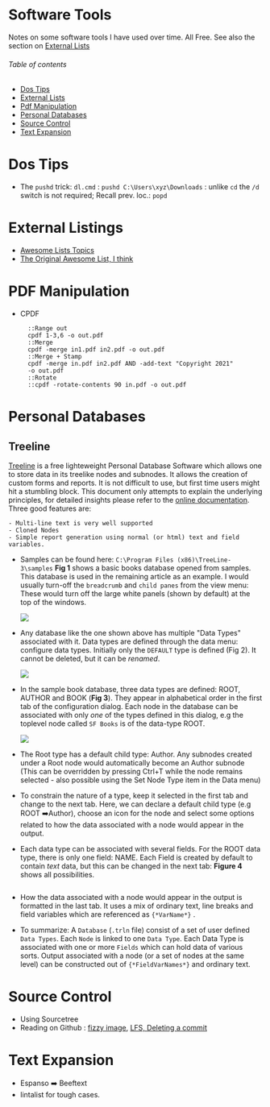 # Software Tools

Notes on some software tools I have used over time. All Free. See also the section on [External Lists](#external-listings)

###### Table of contents

- [Dos Tips](#dos-tips)
- [External Lists](#external-listings)
- [Pdf Manipulation](#pdf-manipulation)
- [Personal Databases](#personal-databases)
- [Source Control](#source-control)
- [Text Expansion](#text-expansion)

# Dos Tips

- The `pushd` trick: `dl.cmd` : `pushd C:\Users\xyz\Downloads` : unlike `cd` the `/d` switch is not required; Recall prev. loc.: `popd`

# External Listings

- [Awesome Lists Topics](https://github.com/topics/awesome)
- [The Original Awesome List, I think](https://github.com/sindresorhus/awesome)

# PDF Manipulation

- CPDF
  ```
	::Range out
	cpdf 1-3,6 -o out.pdf
	::Merge
	cpdf -merge in1.pdf in2.pdf -o out.pdf
	::Merge + Stamp
	cpdf -merge in.pdf in2.pdf AND -add-text "Copyright 2021"
	-o out.pdf
	::Rotate
	::cpdf -rotate-contents 90 in.pdf -o out.pdf
	```

# Personal Databases

## Treeline

[Treeline](http://treeline.bellz.org/) is a free lighteweight Personal Database Software which allows one to store data in its treelike nodes and subnodes. It allows the creation of custom forms and reports. It is not difficult to use, but first time users might hit a stumbling block. This document only attempts to explain the underlying principles, for detailed insights please refer to the [online documentation](http://treeline.bellz.org/use.html). Three good features are:

    - Multi-line text is very well supported
    - Cloned Nodes
    - Simple report generation using normal (or html) text and field variables.

- Samples can be found here: `C:\Program Files (x86)\TreeLine-3\samples`  **Fig 1** shows a basic books database opened from samples. This database is used in the remaining article as an example. I would usually turn-off the `breadcrumb` and `child panes` from the view menu: These would turn off the large white panels (shown by default) at the top of the windows. 
  
  ![](https://i.imgur.com/wWD9Wg6.png)

- Any database like the one shown above has multiple "Data Types" associated with it. Data types are defined through the data menu: configure data types. Initially only the `DEFAULT` type is defined (Fig 2). It cannot be deleted, but it can be *renamed*.
  
  ![](https://i.imgur.com/JbTR2y6.png)
  
 - In the sample book database, three data types are defined: ROOT, AUTHOR and BOOK (**Fig 3**). They appear in alphabetical order in the first tab of the configuration dialog. Each node in the database can be associated with only *one* of the types defined in this dialog, e.g the toplevel node called `SF Books` is of the data-type ROOT.
    
    ![](https://i.imgur.com/TUck9zs.png)
  
  - The Root type has a default child type: Author. Any subnodes created under a Root node would automatically become an Author subnode (This can be overridden by pressing Ctrl+T while the node remains selected - also possible using the Set Node Type item in the Data menu)
  
  - To constrain the nature of a type, keep it selected in the first tab and change to the next tab. Here, we can declare a default child type (e.g ROOT ➡️Author), choose an icon for the node and select some options related to how the data associated with a node would appear in the output.
  
  - Each data type can be associated with several fields.  For the ROOT data type, there is only one field: NAME. Each Field is created by default to contain *text* data, but this can be changed in the next tab: **Figure 4** shows all possibilities.
    
    <img src="https://i.imgur.com/4R7LgwA.png" title="" alt="" data-align="center">
  
  - How the data associated with a node would appear in the output is formatted in the last tab. It uses a mix of ordinary text, line breaks and field variables which are referenced as `{*VarName*}` . 

- To summarize:   A `Database` (`.trln` file) consist of a set of user defined `Data Types`. Each `Node` is linked to one `Data Type`. Each Data Type is associated with one or more `Fields` which can hold data of various sorts. Output associated with a node (or a set of nodes at the same level) can be constructed out of  `{*FieldVarNames*}` and ordinary text.

# Source Control

- Using Sourcetree
- Reading on Github : [fizzy image](https://fizzy.cc/use-github-repo-to-host-image), [LFS, Deleting a commit](https://docs.github.com/en/repositories/working-with-files/managing-large-files/about-large-files-on-github) 

# Text Expansion

- Espanso ➡️ Beeftext
- lintalist for tough cases. 
